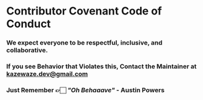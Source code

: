 # Contributor Covenant Code of Conduct

### We expect everyone to be respectful, inclusive, and collaborative.

### If you see Behavior that Violates this, Contact the Maintainer at kazewaze.dev@gmail.com

### Just Remember 👉🏻 __***"Oh Behaaave"*** - Austin Powers__